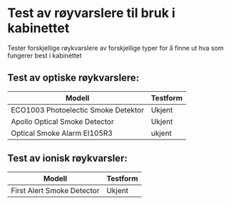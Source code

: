 # Test av røyvarslere til bruk i kabinettet

Tester forskjellige røykvarslere av forskjellige typer for å finne ut hva som fungerer best i kabinettet


## Test av optiske røykvarslere:

| Modell | Testform |
| ------ | -------- |
| ECO1003 Photoelectic Smoke Detektor | Ukjent |
| Apollo Optical Smoke Detector | Ukjent | 
| Optical Smoke Alarm EI105R3 | ukjent



## Test av ionisk røykvarsler:

| Modell | Testform |
| ------ | -------- |
| First Alert Smoke Detector | Ukjent |
